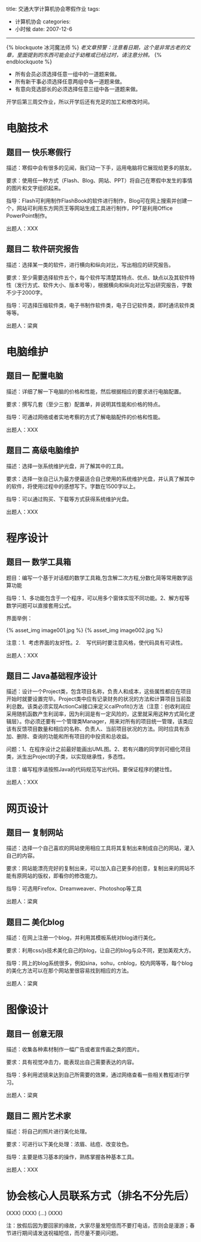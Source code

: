 title: 交通大学计算机协会寒假作业
tags:
- 计算机协会
categories:
- 小时候
date: 2007-12-6
---

{% blockquote 冰河魔法师 %}
*老文章预警：注意看日期，这个是非常古老的文章，里面提到的东西可能会过于幼稚或已经过时，请注意分辨。*
{% endblockquote %}

* 所有会员必须选择任意一组中的一道题来做。
* 所有新干事必须选择任意两组中各一道题来做。
* 有意向竞选部长的必须选择任意三组中各一道题来做。

开学后第三周交作业，所以开学后还有充足的加工和修改时间。

电脑技术
========

题目一 快乐寒假行
-----------------

描述：寒假中会有很多的见闻，我们动一下手，运用电脑将它展现给更多的朋友。

要求：使用任一种方式（Flash、Blog、网站、PPT）将自己在寒假中发生的事情的图片和文字组织起来。

指导：Flash可利用制作FlashBook的软件进行制作，Blog可在网上搜索并创建一个，网站可利用东方网页王等网站生成工具进行制作，PPT是利用Office
PowerPoint制作。

出题人：XXX

题目二 软件研究报告
-------------------

描述：选择某一类的软件，进行横向和纵向对比，写出相应的研究报告。

要求：至少需要选择软件五个，每个软件写清楚其特点、优点、缺点以及其软件特性（发行方式、软件大小、版本号等），根据横向和纵向对比写出研究报告，字数不少于2000字。

指导：可选择压缩软件类，电子书制作软件类，电子日记软件类，即时通讯软件类等等。

出题人：梁爽

电脑维护
========

题目一 配置电脑
---------------

描述：详细了解一下电脑的价格和性能，然后根据相应的要求进行电脑配置。

要求：撰写几套（至少三套）配置单，并说明其性能和价格的特点。

指导：可通过网络或者实地考察的方式了解电脑配件的价格和性能。

出题人：XXX

题目二 高级电脑维护
-------------------

描述：选择一张系统维护光盘，并了解其中的工具。

要求：选择一张自己认为最方便最适合自己使用的系统维护光盘，并认真了解其中的软件，将使用过程中的感想写下。字数在1500字以上。

指导：可以通过购买、下载等方式获得系统维护光盘。

出题人：XXX

程序设计
========

题目一 数学工具箱
-----------------

题目：编写一个基于对话框的数学工具箱,包含解二次方程,分数化简等常用数学运算功能

指导：1、多功能包含于一个程序，可以用多个窗体实现不同功能。2、解方程等数学问题可以直接套用公式。

界面举例：

{% asset_img image001.jpg %}
{% asset_img image002.jpg %}

注意：1.  考虑界面的友好性。2.    写代码时要注意风格，使代码具有可读性。

出题人：XXX

题目二 Java基础程序设计
-----------------------

描述：设计一个Project类，包含项目名称，负责人和成本，这些属性都应在项目开始时就要设置完毕。Project类中应有记录财务的状况的方法和计算项目当前盈利总数。该类必须实现ActionCal接口来定义calProfit()方法（注意：创收利润应采用随机函数产生利润率，因为利润是有一定风险的，这里就采用这种方式简化逻辑层）。你必须还要有一个管理类Manager，用来对所有的项目统一管理，该类应该有反馈项目数量和相应的名称、负责人、当前项目状况的方法。同时应具有添加、删除、查询的功能和所有项目的中投资和总收益。

问题：1、在程序设计之前最好能画出UML图。2、若有兴趣的同学则可细化项目类，派生出Project的子类，以实现继承性，多态性。

注意：编写程序请按照Java的代码规范写出代码。要保证程序的健壮性。

出题人：XXX

网页设计
========

题目一 复制网站
---------------

描述：选择一个自己喜欢的网站使用相应工具将其复制出来制成自己的网站，灌入自己的内容。

要求：网站能漂亮完好的复制出来，可以加入自己更多的创意，复制出来的网站不能有原网站的版权，即看你的修改能力。

指导：可选用Firefox、Dreamweaver、Photoshop等工具

出题人：梁爽

题目二 美化blog
---------------

描述：在网上注册一个blog，并利用其模板系统对blog进行美化。

要求：利用css/js技术美化自己的blog，让自己的blog与众不同，更加美观大方。

指导：网上的blog系统很多，例如sina，sohu，cnblog，校内网等等，每个blog的美化方法可以在那个网站里很容易找到相应的方法。

出题人：梁爽

图像设计
========

题目一 创意无限
---------------

描述：收集各种素材制作一幅广告或者宣传画之类的图片。

要求：具有视觉冲击力，能表现出自己需要表达的内容。

指导：多利用滤镜来达到自己所需要的效果，通过网络查看一些相关教程进行学习。

出题人：梁爽

题目二 照片艺术家
-----------------

描述：将自己的照片进行美化处理。

要求：可进行以下美化处理：浓眉、祛痘、改变妆色。

指导：主要是练习基本的操作，熟练掌握各种基本工具。

出题人：XXX

协会核心人员联系方式（排名不分先后）
====================================
(XXX)
(XXX)
(...)
(XXX)

注：放假后因为要回家的缘故，大家尽量发短信而不要打电话，否则会是漫游；春节进行期间请发送祝福短信，而尽量不要问问题。

